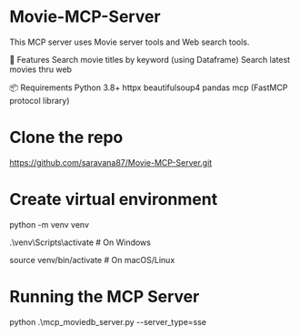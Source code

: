 # Movie-MCP-Server
This MCP server uses Movie server tools and Web search tools.

🚀 Features
Search movie titles by keyword (using Dataframe)
Search latest movies thru web

📦 Requirements
Python 3.8+
httpx
beautifulsoup4
pandas
mcp (FastMCP protocol library)

# Clone the repo
https://github.com/saravana87/Movie-MCP-Server.git

# Create virtual environment
python -m venv venv

.\venv\Scripts\activate  # On Windows

source venv/bin/activate  # On macOS/Linux


# Running the MCP Server

python .\mcp_moviedb_server.py --server_type=sse

